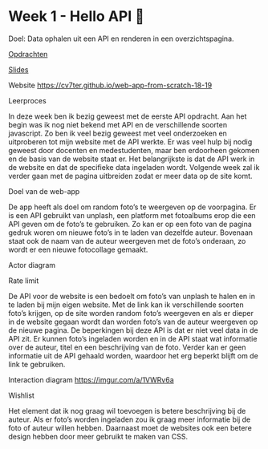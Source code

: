 # Week 1 - Hello API 🐒

Doel: Data ophalen uit een API en renderen in een overzichtspagina.

[Opdrachten](https://drive.google.com/open?id=1OVhWQNaCgSluYviTKKWcApkyPd23xow1PiExb8GYANM)

[Slides](https://drive.google.com/open?id=1Rjl9xqXoKniQSRJPdkU1O5YwWC33SJK8KiV0a-H_xZU)



Website
https://cv7ter.github.io/web-app-from-scratch-18-19


Leerproces

In deze week ben ik bezig geweest met de eerste API opdracht. Aan het begin was ik nog niet bekend met API en de verschillende soorten javascript. Zo ben ik veel bezig geweest met veel onderzoeken en uitproberen tot mijn website met de API werkte. Er was veel hulp bij nodig geweest door docenten en medestudenten, maar ben erdoorheen gekomen en de basis van de website staat er. Het belangrijkste is dat de API werk in de website en dat de specifieke data ingeladen wordt. Volgende week zal ik verder gaan met de pagina uitbreiden zodat er meer data op de site komt.

Doel van de web-app

De app heeft als doel om random foto’s te weergeven op de voorpagina. Er is een API gebruikt van unplash, een platform met fotoalbums erop die een API geven om de foto’s te gebruiken. Zo kan er op een foto van de pagina gedruk woren om nieuwe foto’s in te laden van dezelfde auteur. Bovenaan staat ook de naam van de auteur weergeven met de foto’s onderaan, zo wordt er een nieuwe fotocollage gemaakt.

Actor diagram
 

Rate limit

De API voor de website is een bedoelt om foto’s van unplash te halen en in te laden bij mijn eigen website. Met de link kan ik verschillende soorten foto’s krijgen, op de site worden random foto’s weergeven en als er dieper in de website gegaan wordt dan worden foto’s van de auteur weergeven op de nieuwe pagina.
De beperkingen bij deze API is dat er niet veel data in de API zit. Er kunnen foto’s ingeladen worden en in de API staat wat informatie over de auteur, titel en een beschrijving van de foto. Verder kan er geen informatie uit de API gehaald worden, waardoor het erg beperkt blijft om de link te gebruiken.


Interaction diagram
https://imgur.com/a/1VWRv6a
 

Wishlist

Het element dat ik nog graag wil toevoegen is betere beschrijving bij de auteur. Als er foto’s worden ingeladen zou ik graag meer informatie bij de foto of auteur willen hebben. 
Daarnaast moet de websites ook een betere design hebben door meer gebruikt te maken van CSS. 
